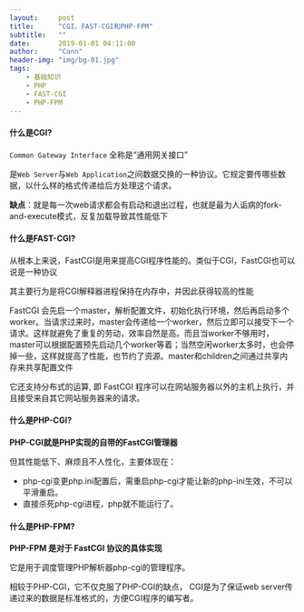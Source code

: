 ```yaml
---
layout:     post
title:      "CGI、FAST-CGI和PHP-FPM"
subtitle:   ""
date:       2019-01-01 04:11:00
author:     "Cann"
header-img: "img/bg-01.jpg"
tags:
    - 基础知识
    - PHP
    - FAST-CGI
    - PHP-FPM
---
```


#### 什么是CGI?

`Common Gateway Interface` 全称是“通用网关接口”

是`Web Server`与`Web Application`之间数据交换的一种协议。它规定要传哪些数据，以什么样的格式传递给后方处理这个请求。

**缺点**：就是每一次web请求都会有启动和退出过程，也就是最为人诟病的fork-and-execute模式，反复加载导致其性能低下

#### 什么是FAST-CGI?

从根本上来说，FastCGI是用来提高CGI程序性能的。类似于CGI，FastCGI也可以说是一种协议

其主要行为是将CGI解释器进程保持在内存中，并因此获得较高的性能

FastCGI 会先启一个master，解析配置文件，初始化执行环境，然后再启动多个worker。当请求过来时，master会传递给一个worker，然后立即可以接受下一个请求。这样就避免了重复的劳动，效率自然是高。而且当worker不够用时，master可以根据配置预先启动几个worker等着；当然空闲worker太多时，也会停掉一些，这样就提高了性能，也节约了资源。master和children之间通过共享内存来共享配置文件

它还支持分布式的运算, 即 FastCGI 程序可以在网站服务器以外的主机上执行，并且接受来自其它网站服务器来的请求。

#### 什么是PHP-CGI?

**PHP-CGI就是PHP实现的自带的FastCGI管理器**

但其性能低下、麻烦且不人性化，主要体现在：

- php-cgi变更php.ini配置后，需重启php-cgi才能让新的php-ini生效，不可以平滑重启。
- 直接杀死php-cgi进程，php就不能运行了。

#### 什么是PHP-FPM?

**PHP-FPM 是对于 FastCGI 协议的具体实现**

它是用于调度管理PHP解析器php-cgi的管理程序。

相较于PHP-CGI，它不仅克服了PHP-CGI的缺点，
CGI是为了保证web server传递过来的数据是标准格式的，方便CGI程序的编写者。
